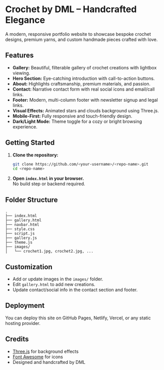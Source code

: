 # Crochet by DML – Handcrafted Elegance

A modern, responsive portfolio website to showcase bespoke crochet designs, premium yarns, and custom handmade pieces crafted with love.

## Features

- **Gallery:** Beautiful, filterable gallery of crochet creations with lightbox viewing.
- **Hero Section:** Eye-catching introduction with call-to-action buttons.
- **About:** Highlights craftsmanship, premium materials, and passion.
- **Contact:** Narrative contact form with real social icons and email/call links.
- **Footer:** Modern, multi-column footer with newsletter signup and legal links.
- **Visual Effects:** Animated stars and clouds background using Three.js.
- **Mobile-First:** Fully responsive and touch-friendly design.
- **Dark/Light Mode:** Theme toggle for a cozy or bright browsing experience.

## Getting Started

1. **Clone the repository:**
   ```bash
   git clone https://github.com/<your-username>/<repo-name>.git
   cd <repo-name>
   ```

2. **Open `index.html` in your browser.**  
   No build step or backend required.

## Folder Structure

```
.
├── index.html
├── gallery.html
├── navbar.html
├── style.css
├── script.js
├── gallery.js
├── theme.js
├── images/
│   └── crochet1.jpg, crochet2.jpg, ...
```

## Customization

- Add or update images in the `images/` folder.
- Edit `gallery.html` to add new creations.
- Update contact/social info in the contact section and footer.

## Deployment

You can deploy this site on GitHub Pages, Netlify, Vercel, or any static hosting provider.

## Credits

- [Three.js](https://threejs.org/) for background effects
- [Font Awesome](https://fontawesome.com/) for icons
- Designed and handcrafted by DML

